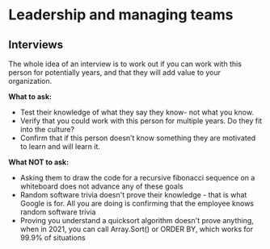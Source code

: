 # Leadership and managing teams

## Interviews

The whole idea of an interview is to work out if you can work with this person for potentially years, and that they will add value to your organization. 

**What to ask:**
- Test their knowledge of what they say they know- not what you know. 
- Verify that you could work with this person for multiple years. Do they fit into the culture? 
- Confirm that if this person doesn’t know something they are motivated to learn and will learn it.

**What NOT to ask:**
- Asking them to draw the code for a recursive fibonacci sequence on a whiteboard does not advance any of these goals
- Random software trivia doesn't prove their knowledge - that is what Google is for. All you are doing is confirming that the employee knows random software trivia
- Proving you understand a quicksort algorithm doesn't prove anything, when in 2021, you can call Array.Sort() or ORDER BY, which works for 99.9% of situations
